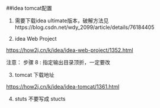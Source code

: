 ##idea tomcat配置

1. 需要下载idea ultimate版本，破解方法见https://blog.csdn.net/wdy_2099/article/details/76184405

2. idea Web Project

https://how2j.cn/k/idea/idea-web-project/1352.html

注意： 步骤 8 : 指定输出目录顶折，一定要改

3. tomcat 下载地址

https://how2j.cn/k/idea/idea-tomcat/1361.html

4. stuts 不要写成 stucts